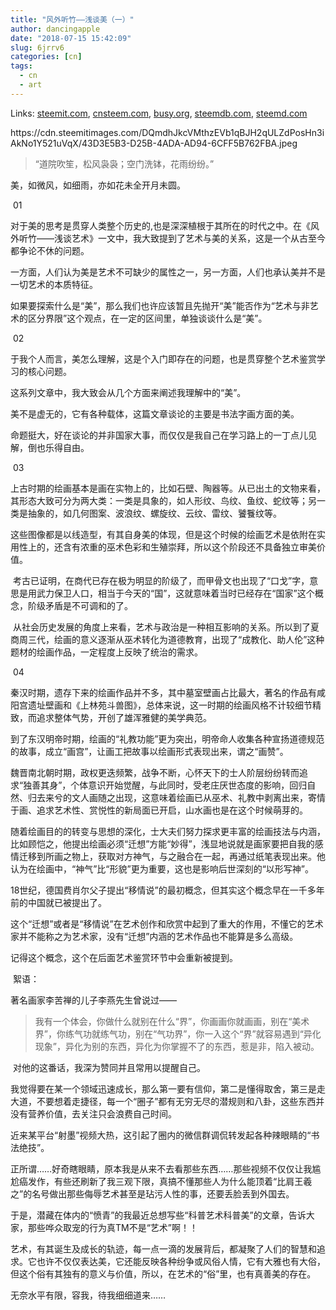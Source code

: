 ```yaml
---
title: "风外听竹——浅谈美（一）"
author: dancingapple
date: "2018-07-15 15:42:09"
slug: 6jrrv6
categories: [cn]
tags: 
  - cn
  - art
---
```


Links: [steemit.com](https://steemit.com/cn/@dancingapple/6jrrv6), [cnsteem.com](https://cnsteem.com/cn/@dancingapple/6jrrv6), [busy.org](https://busy.org/cn/@dancingapple/6jrrv6), [steemdb.com](https://steemdb.com/cn/@dancingapple/6jrrv6), [steemd.com](https://steemd.com/cn/@dancingapple/6jrrv6)

<html>
<p>https://cdn.steemitimages.com/DQmdhJkcVMthzEVb1qBJH2qULZdPosHn3iAkNo1Y521uVqX/43D3E5B3-D25B-4ADA-AD94-6CFF5B762FBA.jpeg</p>
<blockquote>“道院吹笙，松风袅袅；空门洗钵，花雨纷纷。”</blockquote>
<p>美，如微风，如细雨，亦如花未全开月未圆。</p>
<p>&nbsp;01</p>
<p>对于美的思考是贯穿人类整个历史的,也是深深植根于其所在的时代之中。在《风外听竹——浅谈艺术》一文中，我大致提到了艺术与美的关系，这是一个从古至今都争论不休的问题。</p>
<p>一方面，人们认为美是艺术不可缺少的属性之一，另一方面，人们也承认美并不是一切艺术的本质特征。</p>
<p>如果要探索什么是“美”，那么我们也许应该暂且先抛开“美”能否作为“艺术与非艺术的区分界限”这个观点，在一定的区间里，单独谈谈什么是“美”。</p>
<p>&nbsp;02</p>
<p>于我个人而言，美怎么理解，这是个入门即存在的问题，也是贯穿整个艺术鉴赏学习的核心问题。</p>
<p>这系列文章中，我大致会从几个方面来阐述我理解中的“美”。</p>
<p>美不是虚无的，它有各种载体，这篇文章谈论的主要是书法字画方面的美。</p>
<p>命题挺大，好在谈论的并非国家大事，而仅仅是我自己在学习路上的一丁点儿见解，倒也乐得自由。</p>
<p>&nbsp;03</p>
<p>上古时期的绘画基本是画在实物上的，比如石壁、陶器等。从已出土的文物来看，其形态大致可分为两大类：一类是具象的，如人形纹、鸟纹、鱼纹、蛇纹等；另一类是抽象的，如几何图案、波浪纹、螺旋纹、云纹、雷纹、饕餮纹等。</p>
<p>这些图像都是以线造型，有其自身美的体现，但是这个时候的绘画艺术是依附在实用性上的，还含有浓重的巫术色彩和生殖崇拜，所以这个阶段还不具备独立审美价值。</p>
<p>&nbsp;考古已证明，在商代已存在极为明显的阶级了，而甲骨文也出现了“口戈”字，意思是用武力保卫人口，相当于今天的“国”，这就意味着当时已经存在“国家”这个概念，阶级矛盾是不可调和的了。</p>
<p>&nbsp;从社会历史发展的角度上来看，艺术与政治是一种相互影响的关系。所以到了夏商周三代，绘画的意义逐渐从巫术转化为道德教育，出现了“成教化、助人伦”这种题材的绘画作品，一定程度上反映了统治的需求。</p>
<p>&nbsp;04</p>
<p>秦汉时期，遗存下来的绘画作品并不多，其中墓室壁画占比最大，著名的作品有咸阳宫遗址壁画和《上林苑斗兽图》，总体来说，这一时期的绘画风格不计较细节精致，而追求整体气势，开创了雄浑雅健的美学典范。</p>
<p>到了东汉明帝时期，绘画的“礼教功能”更为突出，明帝命人收集各种宣扬道德规范的故事，成立“画宫”，让画工把故事以绘画形式表现出来，谓之“画赞”。</p>
<p>魏晋南北朝时期，政权更迭频繁，战争不断，心怀天下的士人阶层纷纷转而追求“独善其身”，个体意识开始觉醒，与此同时，受老庄厌世态度的影响，回归自然、归去来兮的文人画随之出现，这意味着绘画已从巫术、礼教中剥离出来，寄情于画、追求艺术性、赏悦性的新局面已开启，山水画也是在这个时候萌芽的。</p>
<p>随着绘画目的的转变与思想的深化，士大夫们努力探求更丰富的绘画技法与内涵，比如顾恺之，他提出绘画必须“迁想”方能“妙得”，浅显地说就是画家要把自我的感情迁移到所画之物上，获取对方神气，与之融合在一起，再通过纸笔表现出来。他认为在绘画中，“神气”比“形貌”更为重要，这也是影响后世深刻的“以形写神”。</p>
<p>18世纪，德国费肖尔父子提出“移情说”的最初概念，但其实这个概念早在一千多年前的中国就已被提出了。</p>
<p>这个“迁想”或者是“移情说”在艺术创作和欣赏中起到了重大的作用，不懂它的艺术家并不能称之为艺术家，没有“迁想”内涵的艺术作品也不能算是多么高级。</p>
<p>记得这个概念，这个在后面艺术鉴赏环节中会重新被提到。</p>
<p>&nbsp;絮语：</p>
<p>著名画家李苦禅的儿子李燕先生曾说过——</p>
<blockquote>我有一个体会，你做什么就别在什么“界”，你画画你就画画，别在“美术界”，你练气功就练气功，别在“气功界”，你一入这个“界”就容易遇到“异化现象”，异化为别的东西，异化为你掌握不了的东西，惹是非，陷入被动。</blockquote>
<p>&nbsp;对他的这番话，我深为赞同并且常用以提醒自己。</p>
<p>我觉得要在某一个领域迅速成长，那么第一要有信仰，第二是懂得取舍，第三是走大道，不要想着走捷径，每一个“圈子”都有无穷无尽的潜规则和八卦，这些东西并没有营养价值，去关注只会浪费自己时间。</p>
<p>近来某平台“射墨”视频大热，这引起了圈内的微信群调侃转发起各种辣眼睛的“书法绝技”。</p>
<p>正所谓……好奇瞎眼睛，原本我是从来不去看那些东西……那些视频不仅仅让我尴尬癌发作，有些还刷新了我三观下限，真搞不懂那些人为什么能顶着“比肩王羲之”的名号做出那些侮辱艺术甚至是玷污人性的事，还要丢脸丢到外国去。</p>
<p>于是，潜藏在体内的“愤青”的我最近总想写些“科普艺术科普美”的文章，告诉大家，那些哗众取宠的行为真TM不是“艺术”啊！！</p>
<p>艺术，有其诞生及成长的轨迹，每一点一滴的发展背后，都凝聚了人们的智慧和追求。它也许不仅仅表达美，它还能反映各种纷争或风俗人情，它有大雅也有大俗，但这个俗有其独有的意义与价值，所以，在艺术的“俗”里，也有真善美的存在。</p>
<p>无奈水平有限，容我，待我细细道来……</p>
</html>
